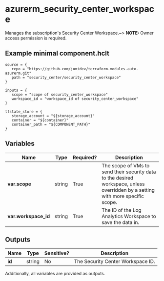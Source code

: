 # azurerm_security_center_workspace

Manages the subscription's Security Center Workspace.~> **NOTE:** Owner access permission is required.

## Example minimal component.hclt

```hcl
source = {
   repo = "https://github.com/jumidev/terraform-modules-auto-azurerm.git" 
   path = "security_center/security_center_workspace" 
}

inputs = {
   scope = "scope of security_center_workspace" 
   workspace_id = "workspace_id of security_center_workspace" 
}

tfstate_store = {
   storage_account = "${storage_account}" 
   container = "${container}" 
   container_path = "${COMPONENT_PATH}" 
}

```

## Variables

| Name | Type | Required? |  Description |
| ---- | ---- | --------- |  ----------- |
| **var.scope** | string | True | The scope of VMs to send their security data to the desired workspace, unless overridden by a setting with more specific scope. | 
| **var.workspace_id** | string | True | The ID of the Log Analytics Workspace to save the data in. | 



## Outputs

| Name | Type | Sensitive? | Description |
| ---- | ---- | --------- | --------- |
| **id** | string | No  | The Security Center Workspace ID. | 

Additionally, all variables are provided as outputs.
